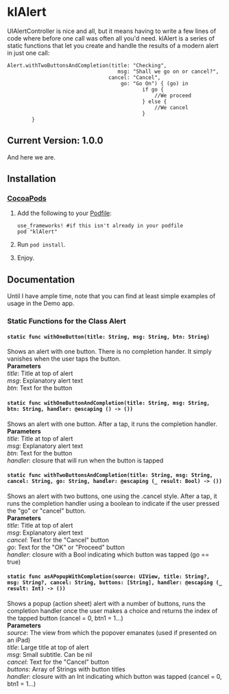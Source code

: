 klAlert
=======
UIAlertController is nice and all, but it means having to write a few lines of code where before one call was often all you'd need. klAlert is a series of static functions that let you create and handle the results of a modern alert in just one call:
```	
Alert.withTwoButtonsAndCompletion(title: "Checking",
		                            msg: "Shall we go on or cancel?",
		                         cancel: "Cancel",
		                             go: "Go On") { (go) in
											if go {
												//We proceed
											} else {
												//We cancel
											}
		}
```
## Current Version: 1.0.0
And here we are.

## Installation
### [CocoaPods](http://cocoapods.org/)

1. Add the following to your [Podfile](http://guides.cocoapods.org/using/the-podfile.html):

    ```
    use_frameworks! #if this isn't already in your podfile
    pod "klAlert"
    ```
2. Run `pod install`.
3. Enjoy.

## Documentation
Until I have ample time, note that you can find at least simple examples of usage in the Demo app.
### Static Functions for the Class Alert
#### `static func withOneButton(title: String, msg: String, btn: String)`
Shows an alert with one button. There is no completion hander. It simply vanishes when the user taps the button.  
**Parameters**  
*title*: Title at top of alert  
*msg*: Explanatory alert text  
*btn*: Text for the button  

#### `static func withOneButtonAndCompletion(title: String, msg: String, btn: String, handler: @escaping () -> ())`
Shows an alert with one button. After a tap, it runs the completion handler.  
**Parameters**  
*title*: Title at top of alert  
*msg*: Explanatory alert text  
*btn*: Text for the button  
*handler*: closure that will run when the button is tapped  

#### `static func withTwoButtonsAndCompletion(title: String, msg: String, cancel: String, go: String, handler: @escaping (_ result: Bool) -> ())`
Shows an alert with two buttons, one using the .cancel style. After a tap, it runs the completion handler using a boolean to indicate if the user pressed the "go" or "cancel" button.  
**Parameters**  
*title*: Title at top of alert  
*msg*: Explanatory alert text  
*cancel*: Text for the "Cancel" button  
*go*: Text for the "OK" or "Proceed" button  
*handler*: closure with a Bool indicating which button was tapped (go == true)  

#### `static func asAPopupWithCompletion(source: UIView, title: String?, msg: String?, cancel: String, buttons: [String], handler: @escaping (_ result: Int) -> ())`
Shows a popup (action sheet) alert with a number of buttons, runs the completion handler once the user makes a choice and returns the index of the tapped button (cancel = 0, btn1 = 1...)  
**Parameters**  
*source*: The view from which the popover emanates (used if presented on an iPad)  
*title*: Large title at top of alert  
*msg*: Small subtitle. Can be nil  
*cancel*: Text for the "Cancel" button  
*buttons*: Array of Strings with button titles  
*handler*: closure with an Int indicating which button was tapped (cancel = 0, btn1 = 1...)  


